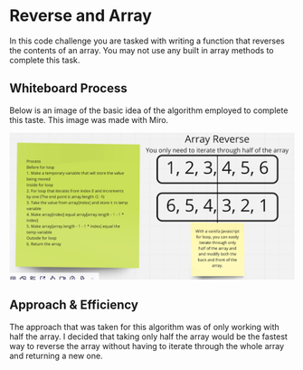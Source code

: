 # Reverse and Array

In this code challenge you are tasked with writing a function that reverses the contents of an array. You may not use any built in array methods to complete this task.

## Whiteboard Process

Below is an image of the basic idea of the algorithm employed to complete this taste. This image was made with Miro.

<img src="./reverse-array.png" alt="reverse-array" />

## Approach & Efficiency

The approach that was taken for this algorithm was of only working with half the array. I decided that taking only half the array would be the fastest way to reverse the array without having to iterate through the whole array and returning a new one.
